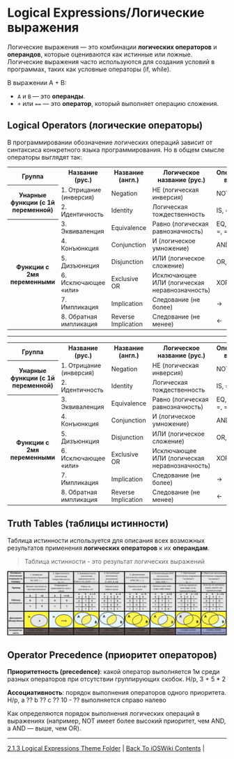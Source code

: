 # Logical Expressions/Логические выражения

Логические выражения — это комбинации **логических операторов** и **операндов**, которые оцениваются как истинные или ложные. 
Логические выражения часто используются для создания условий в программах, таких как условные операторы (if, while).

В выражении A + B:

* `A` и `B`     — это **операнды**.
* `+` или `==`  — это **оператор**, который выполняет операцию сложения.

## Logical Operators (логические операторы)

В программировании обозначение логических операций зависит от синтаксиса конкретного языка программирования. Но в общем смысле операторы выглядят так:

<table>
  <tr>
    <th>Группа</th>
    <th>Название (рус.)</th>
    <th>Название (англ.)</th>
    <th>Логическое название (рус.)</th>
    <th>Операторы в коде</th>
    <th>Математический символ</th>
    <th>Ассоциативность</th>
  </tr>
  <tr>
    <th rowspan="2">Унарные функции (с 1й переменной)</th>
    <td>1. Отрицание (инверсия)</td>
    <td>Negation</td>
    <td>НЕ (логическая инверсия)</td>
    <td>NOT, !</td>
    <td>¬a</td>
    <td>Справа налево (правоассоциативный)</td>
  </tr>
  <tr>
    <td>2. Идентичность</td>
    <td>Identity</td>
    <td>Логическая тождественность</td>
    <td>IS, ===</td>
    <td>a ≡ b</td>
    <td>Слева направо (левоассоциативный)</td>
  </tr>
  <tr>
    <th rowspan="6">Функции с 2мя переменными</th>
    <td>3. Эквиваленция</td>
    <td>Equivalence</td>
    <td>Равно (логическая равнозначность)</td>
    <td>EQ, XNOR, =, ==</td>
    <td>a ⇔ b</td>
    <td>Слева направо (левоассоциативный)</td>
  </tr>
  <tr>
    <td>4. Конъюнкция</td>
    <td>Conjunction</td>
    <td>И (логическое умножение)</td>
    <td>AND, &, &&</td>
    <td>a ∧ b</td>
    <td>Слева направо (левоассоциативный)</td>
  </tr>
  <tr>
    <td>5. Дизъюнкция</td>
    <td>Disjunction</td>
    <td>ИЛИ (логическое сложение)</td>
    <td>OR, |, ||</td>
    <td>a ∨ b</td>
    <td>Слева направо (левоассоциативный)</td>
  </tr>
  <tr>
    <td>6. Исключающее «или»</td>
    <td>Exclusive OR</td>
    <td>Исключающее ИЛИ (логическая неравнозначность)</td>
    <td>XOR, ^, ~</td>
    <td>a ⊕ b</td>
    <td>Слева направо (левоассоциативный)</td>
  </tr>
  <tr>
    <td>7. Импликация</td>
    <td>Implication</td>
    <td>Следование (не более)</td>
    <td>-></td>
    <td>a → b</td>
    <td>Справа налево (правоассоциативный)</td>
  </tr>
  <tr>
    <td>8. Обратная импликация</td>
    <td>Reverse Implication</td>
    <td>Следование (не менее)</td>
    <td><-</td>
    <td>b ← a</td>
    <td>Справа налево (правоассоциативный)</td>
  </tr>
</table>


---

<table>
  <tr>
    <th>Группа</th>
    <th>Название (рус.)</th>
    <th>Название (англ.)</th>
    <th>Логическое название (рус.)</th>
    <th>Операторы в коде</th>
    <th>Математический символ</th>
    <th>Ассоциативность</th>
  </tr>
  <tr>
    <th rowspan="2">Унарные функции (с 1й переменной)</th>
    <td>1. Отрицание (инверсия)</td>
    <td>Negation</td>
    <td>НЕ (логическая инверсия)</td>
    <td>NOT, !</td>
    <td>¬a</td>
    <td>Слева направо (левоассоциативный)</td>
  </tr>
  <tr>
    <td>2. Идентичность</td>
    <td>Identity</td>
    <td>Логическая тождественность</td>
    <td>IS, ===</td>
    <td>a ≡ b</td>
    <td>Слева направо (левоассоциативный)</td>
  </tr>
  <tr>
    <th rowspan="6">Функции с 2мя переменными</th>
    <td>3. Эквиваленция</td>
    <td>Equivalence</td>
    <td>Равно (логическая равнозначность)</td>
    <td>EQ, XNOR, =, ==</td>
    <td>a ⇔ b</td>
    <td>Слева направо (левоассоциативный)</td>
  </tr>
  <tr>
    <td>4. Конъюнкция</td>
    <td>Conjunction</td>
    <td>И (логическое умножение)</td>
    <td>AND, &, &&</td>
    <td>a ∧ b</td>
    <td>Слева направо (левоассоциативный)</td>
  </tr>
  <tr>
    <td>5. Дизъюнкция</td>
    <td>Disjunction</td>
    <td>ИЛИ (логическое сложение)</td>
    <td>OR, |, ||</td>
    <td>a ∨ b</td>
    <td>Слева направо (левоассоциативный)</td>
  </tr>
  <tr>
    <td>6. Исключающее «или»</td>
    <td>Exclusive OR</td>
    <td>Исключающее ИЛИ (логическая неравнозначность)</td>
    <td>XOR, ^, ~</td>
    <td>a ⊕ b</td>
    <td>Слева направо (левоассоциативный)</td>
  </tr>
  <tr>
    <td>7. Импликация</td>
    <td>Implication</td>
    <td>Следование (не более)</td>
    <td>-></td>
    <td>a → b</td>
    <td>Справа налево (правоассоциативный)</td>
  </tr>
  <tr>
    <td>8. Обратная импликация</td>
    <td>Reverse Implication</td>
    <td>Следование (не менее)</td>
    <td><-</td>
    <td>b ← a</td>
    <td>Справа налево (правоассоциативный)</td>
  </tr>
</table>

## Truth Tables (таблицы истинности)

Таблица истинности используется для описания всех возможных результатов применения **логических операторов** к их **операндам**.

> Таблица истинности - это результат логических выражений

![](https://github.com/eldaroid/pictures/blob/master/iOSWiki/ComputerScience/LogicalExpressionsWithAssociative.jpg?raw=true)


## Operator Precedence (приоритет операторов)

**Приоритетность (precedence)**: какой оператор выполняется 1м среди разных операторов при отсутствии группирующих скобок. Н/р, 3 + 5 * 2

**Ассоциативность**: порядок выполнения операторов одного приоритета.
Н/р, a ?? b ?? c ?? 10 - ?? выполняется справо налево

Как определяются порядок выполнения логических операций в выражениях (например, NOT имеет более высокий приоритет, чем AND, а AND — выше, чем OR).

---

[2.1.3 Logical Expressions Theme Folder](./2.1.3%20Operators.md/) | [Back To iOSWiki Contents](https://github.com/eldaroid/iOSWiki) | 